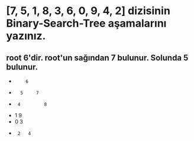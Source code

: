# [7, 5, 1, 8, 3, 6, 0, 9, 4, 2] dizisinin Binary-Search-Tree aşamalarını yazınız.

## root 6'dir. root'un sağından 7 bulunur. Solunda 5 bulunur.

*         6
*       5     7
*      4         8
*    1             9
*  0    3
*      2   4